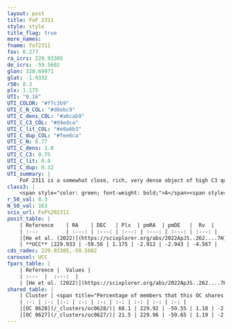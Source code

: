 ```yaml
---
layout: post
title: FoF 2311
style: style
title_flag: true
more_names: 
fname: fof2311
fov: 0.277
ra_icrs: 229.93305
de_icrs: -59.5602
glon: 320.69971
glat: -1.9332
r50: 8.3
plx: 1.175
UTI: "0.16"
UTI_COLOR: "#f7c3b9"
UTI_C_N_COL: "#d0ebc9"
UTI_C_dens_COL: "#a6cab9"
UTI_C_C3_COL: "#d4edca"
UTI_C_lit_COL: "#e0a6b3"
UTI_C_dup_COL: "#fee6ca"
UTI_C_N: 0.77
UTI_C_dens: 1.0
UTI_C_C3: 0.75
UTI_C_lit: 0.0
UTI_C_dup: 0.32
UTI_summary: |
    FoF 2311 is a somewhat close, rich, very dense object of high C3 quality. It was recently reported in the literature.<br><br><span style="color: #99180f; font-weight: bold;">Warning: </span>This is possibly a duplicated object, which shares a significant percentage of members with at least one previously reported entry.
class3: |
    <span style="color: green; font-weight: bold;">A</span><span style="color: #FFC300; font-weight: bold;">B</span>
r_50_val: 8.3
N_50_val: 163
scix_url: FoF%202311
posit_table: |
    | Reference    | RA    | DEC   | Plx  | pmRA  | pmDE   |  Rv  |
    | :---         | :---: | :---: | :---: | :---: | :---: | :---: |
    |[He et al. (2022)](https://scixplorer.org/abs/2022ApJS..262....7H) | 229.938 | -59.593 | 1.175 | -2.913 | -2.948 | -- |
    | **UCC** |229.933 | -59.56 | 1.175 | -2.912 | -2.943 | -4.567 | 
cds_radec: 229.93305,-59.5602
carousel: UCC
fpars_table: |
    | Reference |  Values |
    | :---  |  :---:  |
    | [He et al. (2022)](https://scixplorer.org/abs/2022ApJS..262....7H) | `A0=1.55, logAge=6.55` |
shared_table: |
    | Cluster | <span title="Percentage of members that this OC shares with the ones listed">%</span>   | RA   | DEC   | Plx   | pmRA  | pmDE  | Rv | UTI |
    | :-: | :-: |:-: | :-: | :-: | :-: | :-: | :-: | :-: |
    |[OC 0628](/_clusters/oc0628/)| 68.1 | 229.92 | -59.55 | 1.18 | -2.93 | -2.9 | -1.17 |0.5 |
    |[OC 0627](/_clusters/oc0627/)| 21.5 | 229.96 | -59.65 | 1.19 | -2.81 | -3.02 | 2.73 |0.42 |
---
```

